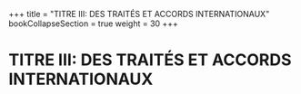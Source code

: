 +++
title = "TITRE III: DES TRAITÉS ET ACCORDS INTERNATIONAUX"
bookCollapseSection = true
weight = 30
+++

# TITRE III: DES TRAITÉS ET ACCORDS INTERNATIONAUX
